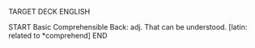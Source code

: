 TARGET DECK
ENGLISH

START
Basic
Comprehensible
Back: adj. That can be understood. [latin: related to *comprehend]
END
